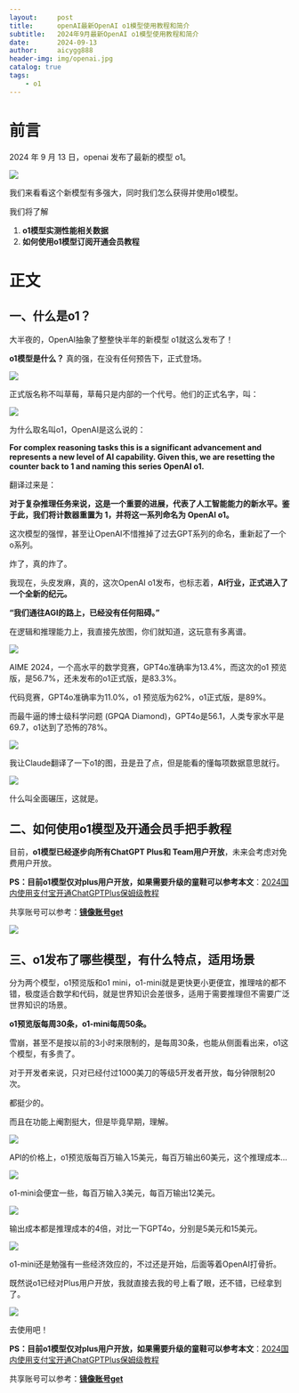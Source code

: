 ```yaml
---
layout:     post
title:      openAI最新OpenAI o1模型使用教程和简介
subtitle:   2024年9月最新OpenAI o1模型使用教程和简介
date:       2024-09-13
author:     aicygg888
header-img: img/openai.jpg
catalog: true
tags:
    - o1
---
```


# 前言

2024 年 9 月 13 日，openai 发布了最新的模型 o1。

![](https://files.mdnice.com/user/57729/b13c5a9c-4262-43f0-8dc4-514407498669.png)

我们来看看这个新模型有多强大，同时我们怎么获得并使用o1模型。

我们将了解

1. **o1模型实测性能相关数据**
2. **如何使用o1模型订阅开通会员教程**

# 正文

## 一、什么是o1？

大半夜的，OpenAI抽象了整整快半年的新模型 o1就这么发布了！

**o1模型是什么？**
真的强，在没有任何预告下，正式登场。

![](https://files.mdnice.com/user/57729/c75f5337-e596-4750-b9ea-f6e126f0aa80.png)

正式版名称不叫草莓，草莓只是内部的一个代号。他们的正式名字，叫：

![](https://files.mdnice.com/user/57729/6af55f0c-c3bb-4af4-9e04-8739ccd74555.png)

为什么取名叫o1，OpenAI是这么说的：

**For complex reasoning tasks this is a significant advancement and represents a new level of AI capability. Given this, we are resetting the counter back to 1 and naming this series OpenAI o1.**

翻译过来是：

**对于复杂推理任务来说，这是一个重要的进展，代表了人工智能能力的新水平。鉴于此，我们将计数器重置为 1，并将这一系列命名为 OpenAI o1。**

这次模型的强悍，甚至让OpenAI不惜推掉了过去GPT系列的命名，重新起了一个o系列。

炸了，真的炸了。

我现在，头皮发麻，真的，这次OpenAI o1发布，也标志着，**AI行业，正式进入了一个全新的纪元。**

**“我们通往AGI的路上，已经没有任何阻碍。”**

在逻辑和推理能力上，我直接先放图，你们就知道，这玩意有多离谱。

![](https://files.mdnice.com/user/57729/a55424f8-7b0d-4a06-a9b1-170824dd8338.png)

AIME 2024，一个高水平的数学竞赛，GPT4o准确率为13.4%，而这次的o1 预览版，是56.7%，还未发布的o1正式版，是83.3%。

代码竞赛，GPT4o准确率为11.0%，o1 预览版为62%，o1正式版，是89%。

而最牛逼的博士级科学问题 (GPQA Diamond)，GPT4o是56.1，人类专家水平是69.7，o1达到了恐怖的78%。

![](https://files.mdnice.com/user/57729/3f98ee5d-bd0d-459d-bbb5-e8dbb03cae80.png)

我让Claude翻译了一下o1的图，丑是丑了点，但是能看的懂每项数据意思就行。

![](https://files.mdnice.com/user/57729/ff55cab3-ce0a-4ffc-adb4-9ed4fba31443.png)

什么叫全面碾压，这就是。

## 二、**如何使用o1模型及开通会员手把手教程**

目前，**o1模型已经逐步向所有ChatGPT Plus和 Team用户开放**，未来会考虑对免费用户开放。



**PS：目前o1模型仅对plus用户开放，如果需要升级的童鞋可以参考本文**：[2024国内使用支付宝开通ChatGPTPlus保姆级教程](https://littlemagic8.github.io/2024/09/04/update-ChatGPT-Plus/)

共享账号可以参考：**[镜像账号get](https://littlemagic8.github.io/2024/09/13/GPT-o1-get/)**

![](https://files.mdnice.com/user/57729/4ef36320-968a-4e8a-b0fc-ade7a87da744.png)

## 三、o1发布了哪些模型，有什么特点，适用场景

分为两个模型，o1预览版和o1 mini，o1-mini就是更快更小更便宜，推理啥的都不错，极度适合数学和代码，就是世界知识会差很多，适用于需要推理但不需要广泛世界知识的场景。

**o1预览版每周30条，o1-mini每周50条。**

雪崩，甚至不是按以前的3小时来限制的，是每周30条，也能从侧面看出来，o1这个模型，有多贵了。

对于开发者来说，只对已经付过1000美刀的等级5开发者开放，每分钟限制20次。

都挺少的。

而且在功能上阉割挺大，但是毕竟早期，理解。

![](https://files.mdnice.com/user/57729/375500ba-544c-4c90-9ac7-e20488a8efbe.png)

API的价格上，o1预览版每百万输入15美元，每百万输出60美元，这个推理成本...

![](https://files.mdnice.com/user/57729/f1de4f28-8759-46ad-9eb6-c0bb875ebc09.png)

o1-mini会便宜一些，每百万输入3美元，每百万输出12美元。

![](https://files.mdnice.com/user/57729/64297d84-1a92-407a-aedf-aeed7c833062.png)

输出成本都是推理成本的4倍，对比一下GPT4o，分别是5美元和15美元。

![](https://files.mdnice.com/user/57729/11ff6012-418b-469d-b633-cc30f4df3d19.png)

o1-mini还是勉强有一些经济效应的，不过还是开始，后面等着OpenAI打骨折。

既然说o1已经对Plus用户开放，我就直接去我的号上看了眼，还不错，已经拿到了。

![](https://files.mdnice.com/user/57729/66e4c8a3-f224-4b5e-ab40-969c8e340aac.jpg)

去使用吧！

**PS：目前o1模型仅对plus用户开放，如果需要升级的童鞋可以参考本文**：[2024国内使用支付宝开通ChatGPTPlus保姆级教程](https://littlemagic8.github.io/2024/09/04/update-ChatGPT-Plus/)

共享账号可以参考：**[镜像账号get](https://littlemagic8.github.io/2024/09/13/GPT-o1-get/)**


